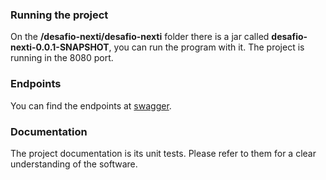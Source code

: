 ### Running the project
On the **/desafio-nexti/desafio-nexti** folder there is a jar called **desafio-nexti-0.0.1-SNAPSHOT**, you can run the program with it.
The project is running in the 8080 port.

### Endpoints
You can find the endpoints at [swagger](http://localhost:8080/swagger-ui.html#/). 

### Documentation
The project documentation is its unit tests. Please refer to them for a clear understanding of the software.
  
